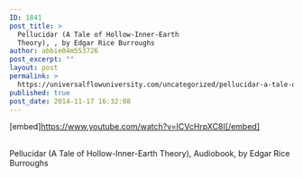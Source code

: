 ```yaml
---
ID: 1841
post_title: >
  Pellucidar (A Tale of Hollow-Inner-Earth
  Theory), , by Edgar Rice Burroughs
author: abbie04m553726
post_excerpt: ""
layout: post
permalink: >
  https://universalflowuniversity.com/uncategorized/pellucidar-a-tale-of-hollow-inner-earth-theory-by-edgar-rice-burroughs/
published: true
post_date: 2014-11-17 16:32:08
---
```

[embed]https://www.youtube.com/watch?v=ICVcHrpXC8I[/embed]</br></br>
<p>Pellucidar (A Tale of Hollow-Inner-Earth Theory), Audiobook, by Edgar Rice Burroughs</p>
